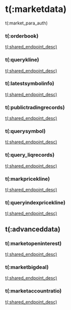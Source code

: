 # t(:marketdata)
t(:market_para_auth)

### t(:orderbook)
<a href="/docs-legacy/futuresV2/inverse#t-orderbook">t(:shared_endpoint_desc)</a>

### t(:querykline)
<a href="/docs-legacy/futuresV2/inverse#t-querykline">t(:shared_endpoint_desc)</a>

### t(:latestsymbolinfo)
<a href="/docs-legacy/futuresV2/inverse#t-latestsymbolinfo">t(:shared_endpoint_desc)</a>

### t(:publictradingrecords)
<a href="/docs-legacy/futuresV2/inverse#t-publictradingrecords">t(:shared_endpoint_desc)</a>

### t(:querysymbol)
<a href="/docs-legacy/futuresV2/inverse#t-querysymbol">t(:shared_endpoint_desc)</a>

### t(:query_liqrecords)
<a href="/docs-legacy/futuresV2/inverse#t-query_liqrecords">t(:shared_endpoint_desc)</a>

### t(:markpricekline)
<a href="/docs-legacy/futuresV2/inverse#t-markpricekline">t(:shared_endpoint_desc)</a>

### t(:queryindexpricekline)
<a href="/docs-legacy/futuresV2/inverse#t-queryindexpricekline">t(:shared_endpoint_desc)</a>

## t(:advanceddata)
### t(:marketopeninterest)
<a href="/docs-legacy/futuresV2/inverse#t-marketopeninterest">t(:shared_endpoint_desc)</a>
### t(:marketbigdeal)
<a href="/docs-legacy/futuresV2/inverse#t-marketbigdeal">t(:shared_endpoint_desc)</a>
### t(:marketaccountratio)
<a href="/docs-legacy/futuresV2/inverse#t-marketaccountratio">t(:shared_endpoint_desc)</a>
